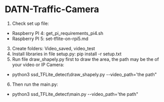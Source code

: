 # DATN-Traffic-Camera
1.  Check set up file:
  -  Raspberry PI 4: get_pi_requirements_pi4.sh
  -  Raspberry PI 5: set-tflite-on-rpi5.md
3.  Create folders: Video_saved, video_test
4.  Install libraries in file setup.py: pip install -r setup.txt
5.  Run file draw_shapely.py first to draw the area, the path may be the of your video or IP Camera:
  -  python3 ssd_TFLite_detect\draw_shapely.py --video_path='the path"
6.  Then run the main.py:
  -  python3 ssd_TFLite_detect\main.py --video_path='the path"
